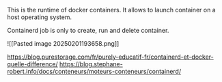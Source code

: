 This is the runtime of docker containers. It allows to launch container on a host operating system.

Containerd job is only to create, run and delete container.

![[Pasted image 20250201193658.png]]

https://blog.purestorage.com/fr/purely-educatif-fr/containerd-et-docker-quelle-difference/
https://blog.stephane-robert.info/docs/conteneurs/moteurs-conteneurs/containerd/